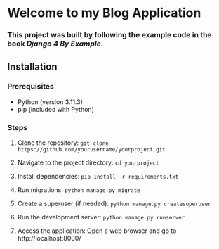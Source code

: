 # Welcome to my Blog Application

### This project was built by following the example code in the book *Django 4 By Example*.

## Installation
### Prerequisites
* Python (version 3.11.3)
* pip (included with Python)

### Steps
1. Clone the repository:
`git clone https://github.com/yourusername/yourproject.git`

2. Navigate to the project directory:
`cd yourproject`

3. Install dependencies:
`pip install -r requirements.txt`

4. Run migrations:
`python manage.py migrate`

5. Create a superuser (if needed):
`python manage.py createsuperuser`

6. Run the development server:
`python manage.py runserver`

7. Access the application:
Open a web browser and go to http://localhost:8000/
